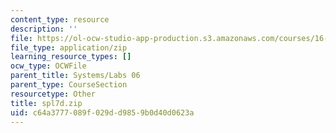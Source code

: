 ```yaml
---
content_type: resource
description: ''
file: https://ol-ocw-studio-app-production.s3.amazonaws.com/courses/16-01-unified-engineering-i-ii-iii-iv-fall-2005-spring-2006/c64a3777089f029dd9859b0d40d0623a_spl7d.zip
file_type: application/zip
learning_resource_types: []
ocw_type: OCWFile
parent_title: Systems/Labs 06
parent_type: CourseSection
resourcetype: Other
title: spl7d.zip
uid: c64a3777-089f-029d-d985-9b0d40d0623a
---
```

